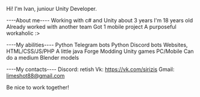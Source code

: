 Hi! I'm Ivan, juniour Unity Developer.

----About me----
Working with c# and Unity about 3 years
I'm 18 years old
Already worked with another team
Got 1 mobile project
A purposeful workaholic :>

----My abilities----
Python Telegram bots
Python Discord bots
Websites, HTML/CSS/JS/PHP
A little java Forge Modding
Unity games PC/Mobile
Can do a medium Blender models

----My contacts----
Discord: retish
Vk: https://vk.com/sirizis
Gmail: limeshot88@gmail.com

Be nice to work together!
